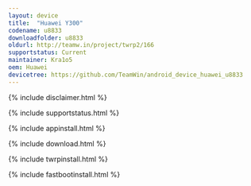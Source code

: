 ```yaml
---
layout: device
title:  "Huawei Y300"
codename: u8833
downloadfolder: u8833
oldurl: http://teamw.in/project/twrp2/166
supportstatus: Current
maintainer: Kra1o5
oem: Huawei
devicetree: https://github.com/TeamWin/android_device_huawei_u8833
---
```


{% include disclaimer.html %}

{% include supportstatus.html %}

{% include appinstall.html %}

{% include download.html %}

{% include twrpinstall.html %}

{% include fastbootinstall.html %}
